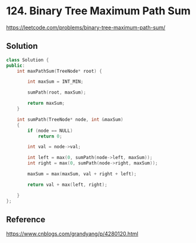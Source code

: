 # 124. Binary Tree Maximum Path Sum

<https://leetcode.com/problems/binary-tree-maximum-path-sum/>

## Solution

```cpp
class Solution {
public:
    int maxPathSum(TreeNode* root) {

        int maxSum = INT_MIN;

        sumPath(root, maxSum);

        return maxSum;
    }

    int sumPath(TreeNode* node, int &maxSum)
    {
        if (node == NULL)
            return 0;

        int val = node->val;

        int left = max(0, sumPath(node->left, maxSum));
        int right = max(0, sumPath(node->right, maxSum));

        maxSum = max(maxSum, val + right + left);

        return val + max(left, right);

    }
};
```

## Reference

<https://www.cnblogs.com/grandyang/p/4280120.html>
